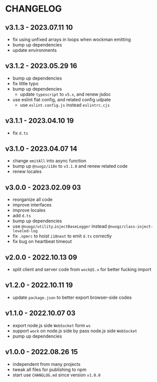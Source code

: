 # CHANGELOG

## v3.1.3 - 2023.07.11 10
* fix using unfixed arrays in loops when wockman emitting
* bump up dependencies
* update environments


## v3.1.2 - 2023.05.29 16
* bump up dependencies
* fix little typo
* bump up dependencies
	* update `typescript` to `v5.x`, and renew jsdoc
* use eslint flat config, and related config udpate
	* use `eslint.config.js` instead `eslintrc.cjs`


## v3.1.1 - 2023.04.10 19
* fix `d.ts`


## v3.1.0 - 2023.04.07 14
* change `emitAll` into async function
* bump up `@nuogz/i18n` to `v3.1.0` and renew related code
* renew locales


## v3.0.0 - 2023.02.09 03
* reorganize all code
* improve interfaces
* improve locales
* add `d.ts`
* bump up dependencies
* use `@nuogz/utility`.`injectBaseLogger` instead `@nuogz/class-inject-leveled-log`
* fix `.npmrc` to hoist `i18next` to emit `d.ts` correctly
* fix bug on heartbeat timeout


## v2.0.0 - 2022.10.13 09
* split client and server code from `wock@1.x` for better fucking import


## v1.2.0 - 2022.10.11 19
* update `package.json` to better export browser-side codes


## v1.1.0 - 2022.10.07 03
* export node.js side `WebSocket` form `ws`
* support `wock` on node.js side by pass node.js side `WebSocket`
* pump up dependencies


## v1.0.0 - 2022.08.26 15
* independent from many projects
* tweak all files for publishing to npm
* start use `CHANGLOG.md` since version `v1.0.0`
